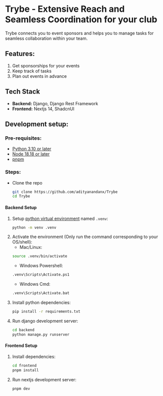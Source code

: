 # Trybe - Extensive Reach and Seamless Coordination for your club
Trybe connects you to event sponsors and helps you to manage tasks for seamless collaboration within your team. 


## Features:
1. Get sponsorships for your events
2. Keep track of tasks
3. Plan out events in advance

## Tech Stack
- **Backend:** Django, Django Rest Framework
- **Frontend:** Nextjs 14, ShadcnUI

## Development setup:
### Pre-requisites:
- [Python 3.10 or later](https://www.python.org/downloads/)
- [Node 18.18 or later](https://nodejs.org/en/download/package-manager/current)
- [pnpm](https://pnpm.io/installation)

### Steps:
- Clone the repo
    ```bash
    git clone https://github.com/adityanandanx/Trybe
    cd Trybe
    ```
#### Backend Setup
1. Setup [python virtual environment](https://docs.python.org/3/library/venv.html#creating-virtual-environments) named `.venv`:
    ```bash
    python -m venv .venv
    ```
2. Activate the environment (Only run the command corresponding to your OS/shell):
    - Mac/Linux:
    ```bash
    source .venv/bin/activate
    ```
    - Windows Powershell:
    ```bash
    .venv\Scripts\Activate.ps1
    ```
    - Windows Cmd:
    ```bash
    .venv\Scripts\Activate.bat
    ```
3. Install python dependencies:
    ```bash
    pip install -r requirements.txt
    ```
4. Run django development server:
    ```bash
    cd backend
    python manage.py runserver
    ```

#### Frontend Setup
1. Install dependencies:
    ```bash
    cd frontend
    pnpm install
    ```
2. Run nextjs development server:
    ```bash
    pnpm dev
    ```


